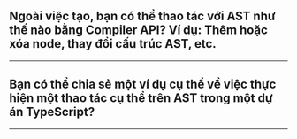 ## Ngoài việc tạo, bạn có thể thao tác với AST như thế nào bằng Compiler API? Ví dụ: Thêm hoặc xóa node, thay đổi cấu trúc AST, etc.

---

## Bạn có thể chia sẻ một ví dụ cụ thể về việc thực hiện một thao tác cụ thể trên AST trong một dự án TypeScript?

---